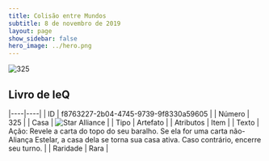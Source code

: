 ```yaml
---
title: Colisão entre Mundos
subtitle: 8 de novembro de 2019
layout: page
show_sidebar: false
hero_image: ../hero.png
---
```


![325](https://cdn.keyforgegame.com/media/card_front/pt/452_325_7FQ4GXHFW4R4_pt.png)

## Livro de IeQ

|----|----|
| ID | f8763227-2b04-4745-9739-9f8330a59605 |
| Número | 325 |
| Casa | ![Star Alliance](https://archonarcana.com/images/thumb/7/7d/Star_Alliance.png/22px-Star_Alliance.png "Aliança Estelar") |
| Tipo | Artefato |
| Atributos | Item |
| Texto | Ação: Revele a carta do topo do seu baralho. Se ela for uma carta não-Aliança Estelar, a casa dela se torna sua casa ativa. Caso contrário, encerre seu turno. |
| Raridade | Rara |
